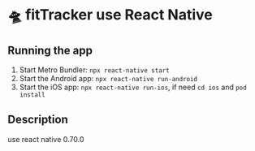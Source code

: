 # 🛸 fitTracker use React Native

## Running the app

1. Start Metro Bundler: `npx react-native start`
2. Start the Android app: `npx react-native run-android`
3. Start the iOS app: `npx react-native run-ios`, if need `cd ios` and `pod install`

## Description
use react native 0.70.0